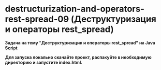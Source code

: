 # destructurization-and-operators-rest-spread-09 (Деструктуризация и операторы rest_spread)

**Задача на тему "Деструктуризация и операторы rest_spread" на Java Script**

**Для запуска локально скачайте проект, распакуйте в необходимую директорию и запустите index.html.**
